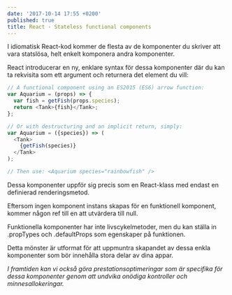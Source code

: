 ```yaml
---
date: '2017-10-14 17:55 +0200'
published: true
title: React - Stateless functional components
---
```

I idiomatisk React-kod kommer de flesta av de komponenter du skriver att vara statslösa, helt enkelt komponera andra komponenter.

React introducerar en ny, enklare syntax för dessa komponenter där du kan ta rekvisita som ett argument och returnera det element du vill:

```js
// A functional component using an ES2015 (ES6) arrow function:
var Aquarium = (props) => {
  var fish = getFish(props.species);
  return <Tank>{fish}</Tank>;
};

// Or with destructuring and an implicit return, simply:
var Aquarium = ({species}) => (
  <Tank>
    {getFish(species)}
  </Tank>
);

// Then use: <Aquarium species="rainbowfish" />
```
Dessa komponenter uppför sig precis som en React-klass med endast en definierad renderingsmetod.

Eftersom ingen komponent instans skapas för en funktionell komponent, kommer någon ref till en att utvärdera till null.

Funktionella komponenter har inte livscykelmetoder, men du kan ställa in .propTypes och .defaultProps som egenskaper på funktionen.

Detta mönster är utformat för att uppmuntra skapandet av dessa enkla komponenter som bör innehålla stora delar av dina appar.

*I framtiden kan vi också göra prestationsoptimeringar som är specifika för dessa komponenter genom att undvika onödiga kontroller och minnesallokeringar.*
